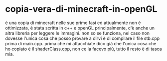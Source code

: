 # copia-vera-di-minecraft-in-openGL
è una copia di minecraft nelle sue prime fasi ed attualmente non è ottimizzata, è stata scritta in c++ e openGL principalmente, c'è anche un altra libreria per leggere le immagini.
non so se funziona, nel caso non dovesse l'unica cosa che posso provare a dirvi è di compilare il file stb.cpp prima di main.cpp.
prima che mi attacchiate dico già che l'unica cosa che ho copiato è il shaderClass.cpp, non ce la facevo più, tutto il resto è di tasca mia.
